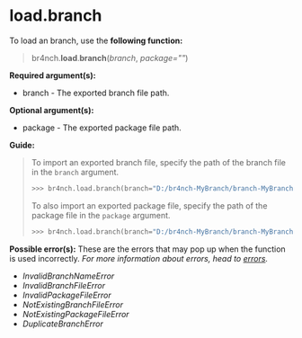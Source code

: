 # load.branch

To load an branch, use the **following function:**

> br4nch.**load**.**branch**(*branch*, *package=""*)

**Required argument(s):**

- branch - The exported branch file path.

**Optional argument(s):**

- package - The exported package file path.

**Guide:**

> To import an exported branch file, specify the path of the branch file in the `branch` argument.
>
> ```python
> >>> br4nch.load.branch(branch="D:/br4nch-MyBranch/branch-MyBranch")
> ```
>
> To also import an exported package file, specify the path of the package file in the `package` argument.
>
> ```python
> >>> br4nch.load.branch(branch="D:/br4nch-MyBranch/branch-MyBranch", package="D:/br4nch-MyBranch/package-MyBranch")
> ```

**Possible error(s):**
These are the errors that may pop up when the function is used incorrectly.
*For more information about errors, head to [errors](../../guides/errors.md).*

- *InvalidBranchNameError*
- *InvalidBranchFileError*
- *InvalidPackageFileError*
- *NotExistingBranchFileError*
- *NotExistingPackageFileError*
- *DuplicateBranchError*
